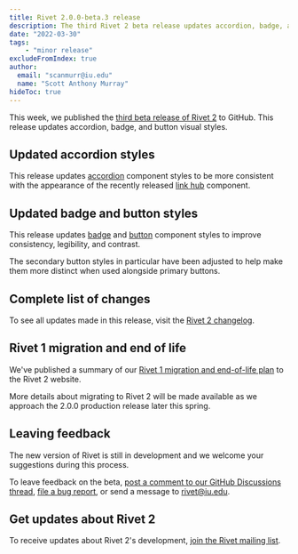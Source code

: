 ```yaml
---
title: Rivet 2.0.0-beta.3 release
description: The third Rivet 2 beta release updates accordion, badge, and button styles.
date: "2022-03-30"
tags:
    - "minor release"
excludeFromIndex: true
author:
  email: "scanmurr@iu.edu"
  name: "Scott Anthony Murray"
hideToc: true
---
```

This week, we published the [third beta release of Rivet 2](https://github.com/indiana-university/rivet-source/releases/tag/v2.0.0-beta.3) to GitHub. This release updates accordion, badge, and button visual styles.

## Updated accordion styles

This release updates [accordion](https://v2.rivet.iu.edu/docs/components/badge/) component styles to be more consistent with the appearance of the recently released [link hub](https://v2.rivet.iu.edu/docs/components/link-hub/) component.

## Updated badge and button styles

This release updates [badge](https://v2.rivet.iu.edu/docs/components/badge/) and [button](https://v2.rivet.iu.edu/docs/components/button/) component styles to improve consistency, legibility, and contrast.

The secondary button styles in particular have been adjusted to help make them more distinct when used alongside primary buttons.

## Complete list of changes

To see all updates made in this release, visit the [Rivet 2 changelog](https://v2.rivet.iu.edu/docs/getting-started/changelog/).

## Rivet 1 migration and end of life

We've published a summary of our [Rivet 1 migration and end-of-life plan](https://v2.rivet.iu.edu/docs/rivet-1-end-of-life/) to the Rivet 2 website.

More details about migrating to Rivet 2 will be made available as we approach the 2.0.0 production release later this spring.

## Leaving feedback

The new version of Rivet is still in development and we welcome your suggestions during this process.

To leave feedback on the beta, [post a comment to our GitHub Discussions thread](https://github.com/indiana-university/rivet-source/discussions/568), [file a bug report](https://github.com/indiana-university/rivet-source/issues), or send a message to [rivet@iu.edu](mailto:rivet@iu.edu).

## Get updates about Rivet 2

To receive updates about Rivet 2's development, [join the Rivet mailing list](https://list.iu.edu/sympa/subscribe/rivet-l).